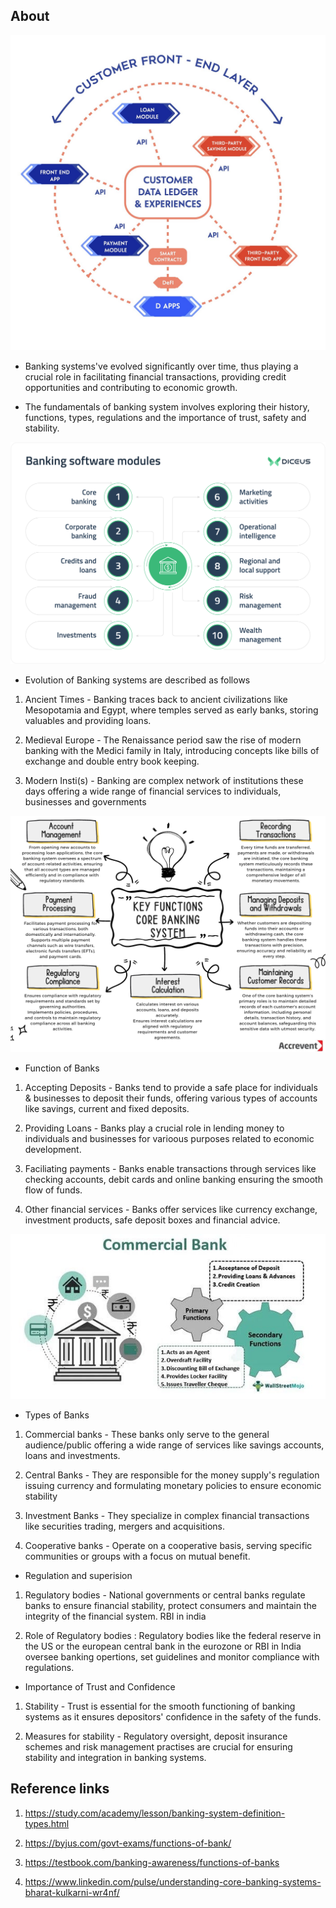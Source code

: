 ## About

![image](1.jpg)
- Banking systems've evolved significantly over time, thus playing a crucial role in facilitating financial transactions, providing credit opportunities and contributing to economic growth. 

- The fundamentals of banking system involves exploring their history, functions, types, regulations and the importance of trust, safety and stability.

![image](2.svg)

- Evolution of Banking systems are described as follows

1. Ancient Times - Banking traces back to ancient civilizations like Mesopotamia and Egypt, where temples served as early banks, storing valuables and providing loans.

2. Medieval Europe - The Renaissance period saw the rise of modern banking with the Medici family in Italy, introducing concepts like bills of exchange and double entry book keeping.

3. Modern Insti(s) - Banking are complex network of institutions these days offering a wide range of financial services to individuals, businesses and governments

![image](3.png)
- Function of Banks

1. Accepting Deposits - Banks tend to provide a safe place for individuals & businesses to deposit their funds, offering various types of accounts like savings, current and fixed deposits.

2. Providing Loans - Banks play a crucial role in lending money to individuals and businesses for varioous purposes related to economic development.

3. Faciliating payments - Banks enable transactions through services like checking accounts, debit cards and online banking ensuring the smooth flow of funds.

4. Other financial services - Banks offer services like currency exchange, investment products, safe deposit boxes and financial advice.

![image](4.jpg)

- Types of Banks

1. Commercial banks - These banks only serve to the general audience/public offering a wide range of services like savings accounts, loans and investments.

2. Central Banks - They are responsible for the money supply's regulation issuing currency and formulating monetary policies to ensure economic stability 

3. Investment Banks - They specialize in complex financial transactions like securities trading, mergers and acquisitions.

4. Cooperative banks - Operate on a cooperative basis, serving specific communities or groups with a focus on mutual benefit.

- Regulation and superision

1. Regulatory bodies - National governments or central banks regulate banks to ensure financial stability, protect consumers and maintain the integrity of the financial system. RBI in india

2. Role of Regulatory bodies : Regulatory bodies like the federal reserve in the US or the european central bank in the eurozone or RBI in India oversee banking opertions, set guidelines and monitor compliance with regulations.

- Importance of Trust and Confidence

1. Stability - Trust is essential for the smooth functioning of banking systems as it ensures depositors' confidence in the safety of the funds.

2. Measures for stability - Regulatory oversight, deposit insurance schemes and risk management practises are crucial for ensuring stability and integration in banking systems.

## Reference links

1. https://study.com/academy/lesson/banking-system-definition-types.html

2. https://byjus.com/govt-exams/functions-of-bank/

3. https://testbook.com/banking-awareness/functions-of-banks

4. https://www.linkedin.com/pulse/understanding-core-banking-systems-bharat-kulkarni-wr4nf/